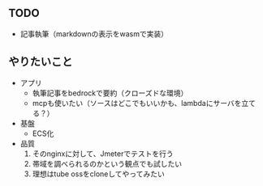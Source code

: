 ## TODO
- 記事執筆（markdownの表示をwasmで実装）

## やりたいこと
- アプリ
  - 執筆記事をbedrockで要約（クローズドな環境）
  - mcpも使いたい（ソースはどこでもいいかも、lambdaにサーバを立てる？）
- 基盤
  - ECS化
- 品質
  1. そのnginxに対して、Jmeterでテストを行う
  2. 帯域を調べられるのかという観点でも試したい
  3. 理想はtube ossをcloneしてやってみたい